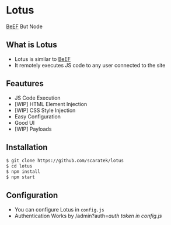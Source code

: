 # Lotus
[BeEF](https://beefproject.com) But Node

## What is Lotus
- Lotus is similar to [BeEF](https://beefproject.com/)
- It remotely executes JS code to any user connected to the site

## Feautures
- JS Code Execution
- [WIP] HTML Element Injection
- [WIP] CSS Style Injection
- Easy Configuration
- Good UI
- [WIP] Payloads

## Installation
```bash
$ git clone https://github.com/scaratek/lotus
$ cd lotus
$ npm install 
$ npm start
```

## Configuration
- You can configure Lotus in `config.js`
- Authentication Works by /admin?auth=*auth token in config.js*

